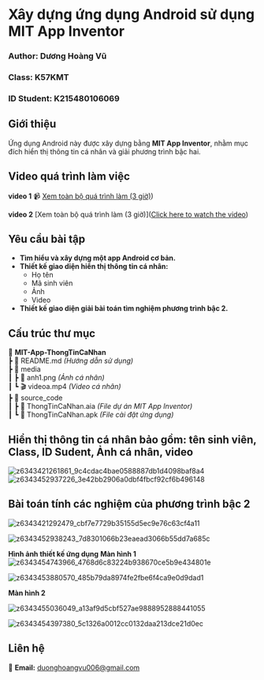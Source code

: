 # Xây dựng ứng dụng Android sử dụng MIT App Inventor  
### **Author:** Dương Hoàng Vũ  
### **Class:** K57KMT  
### **ID Student:** K215480106069  

## **Giới thiệu**  
Ứng dụng Android này được xây dựng bằng **MIT App Inventor**, nhằm mục đích hiển thị thông tin cá nhân và giải phương trình bậc hai.

## **Video quá trình làm việc**   
**video 1**
📹 [Xem toàn bộ quá trình làm (3 giờ)](https://www.youtube.com/watch?v=ip0IdVIdMIc&t=1s))

**video 2**
 [Xem toàn bộ quá trình làm (3 giờ)]([Click here to watch the video](https://www.youtube.com/watch?v=IfGjKiD_UDY&t=6s))
## **Yêu cầu bài tập**  
- **Tìm hiểu và xây dựng một app Android cơ bản.**  
- **Thiết kế giao diện hiển thị thông tin cá nhân:**  
  - Họ tên  
  - Mã sinh viên  
  - Ảnh  
  - Video  
- **Thiết kế giao diện giải bài toán tìm nghiệm phương trình bậc 2.**  

## **Cấu trúc thư mục**  
📂 **MIT-App-ThongTinCaNhan**  
 ┣ 📜 README.md *(Hướng dẫn sử dụng)*  
 ┣ 📂 media  
 ┃ ┣ 📸 anh1.png *(Ảnh cá nhân)*  
 ┃ ┗ 🎬 videoa.mp4 *(Video cá nhân)*  
 ┣ 📂 source_code  
 ┃ ┣ 📜 ThongTinCaNhan.aia *(File dự án MIT App Inventor)*  
 ┃ ┗ 📜 ThongTinCaNhan.apk *(File cài đặt ứng dụng)*  

 
## **Hiển thị thông tin cá nhân bảo gồm: tên sinh viên, Class, ID Sudent, Ảnh cá nhân, video**
![z6343421261861_9c4cdac4bae0588887db1d4098baf8a4](https://github.com/user-attachments/assets/4d68531c-4210-4e81-80c4-dad339d034c3)
![z6343452937226_3e42bb2906a0dbf4fbcf92cf6b496148](https://github.com/user-attachments/assets/9307752e-5c6a-4b90-97f8-43a428406fdf)

## **Bài toán tính các nghiệm của phương trình bậc 2**
![z6343421292479_cbf7e7729b35155d5ec9e76c63cf4a11](https://github.com/user-attachments/assets/941c1d59-4aa1-4a33-b271-8c924f2f2412)

![z6343452938243_7d8301066b23eaead3066b55dd7a685c](https://github.com/user-attachments/assets/37d2b1d6-093e-4380-b255-4fb35447e496)


**Hình ảnh thiết kế ứng dụng**
**Màn hình 1**
![z6343454743966_4768d6c83224b938670ce5b9e434801e](https://github.com/user-attachments/assets/865de09a-0eef-48d0-aaf3-d6c65d6150c2)



![z6343453880570_485b79da8974fe2fbe6f4ca9e0d9dad1](https://github.com/user-attachments/assets/78b654c4-eee9-4e75-ba3d-d270f292bb37)


**Màn hình 2**

![z6343455036049_a13af9d5cbf527ae9888952888441055](https://github.com/user-attachments/assets/c3171250-6e3f-408b-8a4b-4a93092b3e93)


![z6343454397380_5c1326a0012cc0132daa213dce21d0ec](https://github.com/user-attachments/assets/7d1fe5c0-c598-4d14-9f38-5a3266758c82)


## **Liên hệ**  
📩 **Email:** duonghoangvu006@gmail.com  
